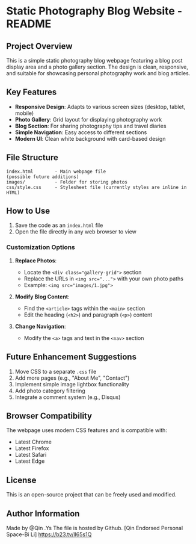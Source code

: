 # Static Photography Blog Website - README

## Project Overview

This is a simple static photography blog webpage featuring a blog post display area and a photo gallery section. The design is clean, responsive, and suitable for showcasing personal photography work and blog articles.

## Key Features

- **Responsive Design**: Adapts to various screen sizes (desktop, tablet, mobile)
- **Photo Gallery**: Grid layout for displaying photography work
- **Blog Section**: For sharing photography tips and travel diaries
- **Simple Navigation**: Easy access to different sections
- **Modern UI**: Clean white background with card-based design

## File Structure

```
index.html        - Main webpage file
(possible future additions)
images/           - Folder for storing photos
css/style.css     - Stylesheet file (currently styles are inline in HTML)
```

## How to Use

1. Save the code as an `index.html` file
2. Open the file directly in any web browser to view

### Customization Options

1. **Replace Photos**:
   - Locate the `<div class="gallery-grid">` section
   - Replace the URLs in `<img src="...">` with your own photo paths
   - Example: `<img src="images/1.jpg">`

2. **Modify Blog Content**:
   - Find the `<article>` tags within the `<main>` section
   - Edit the heading (`<h2>`) and paragraph (`<p>`) content

3. **Change Navigation**:
   - Modify the `<a>` tags and text in the `<nav>` section

## Future Enhancement Suggestions

1. Move CSS to a separate `.css` file
2. Add more pages (e.g., "About Me", "Contact")
3. Implement simple image lightbox functionality
4. Add photo category filtering
5. Integrate a comment system (e.g., Disqus)

## Browser Compatibility

The webpage uses modern CSS features and is compatible with:
- Latest Chrome
- Latest Firefox
- Latest Safari
- Latest Edge

## License

This is an open-source project that can be freely used and modified.

## Author Information

Made by @Qin .Ys
The file is hosted by Github.
[Qin Endorsed Personal Space-Bi Li] https://b23.tv/lI65s1Q